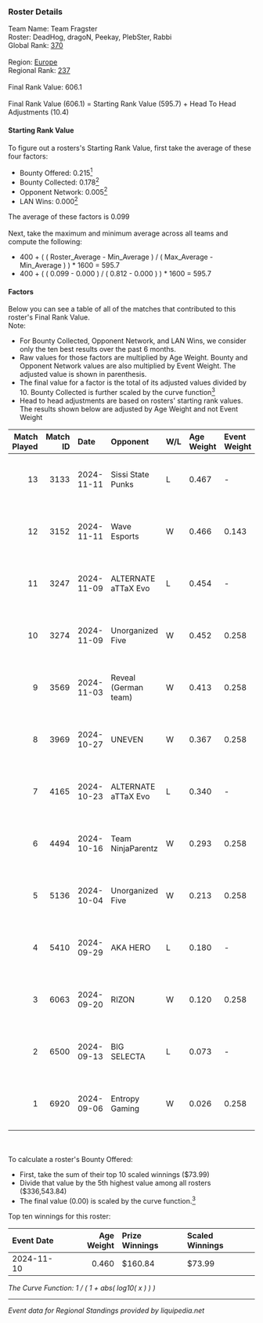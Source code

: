 ### Roster Details<br />
Team Name: Team Fragster<br />
Roster: DeadHog, dragoN, Peekay, PlebSter, Rabbi<br />
Global Rank: [370](../../standings_global_2025_03_01.md)<br />
<br />
Region: [Europe]( ../../standings_europe_2025_03_01.md)<br />
Regional Rank: [237]( ../../standings_europe_2025_03_01.md)<br />
<br />
Final Rank Value:  606.1<br />
<br />
Final Rank Value (606.1) = Starting Rank Value (595.7) + Head To Head Adjustments (10.4)<br />

#### Starting Rank Value<br />
To figure out a rosters's Starting Rank Value, first take the average of these four factors:<br />
- Bounty Offered: 0.215[<sup>1</sup>](#table2)
- Bounty Collected: 0.178[<sup>2</sup>](#table1)
- Opponent Network: 0.005[<sup>2</sup>](#table1)
- LAN Wins: 0.000[<sup>2</sup>](#table1)

The average of these factors is 0.099<br />
<br />
Next, take the maximum and minimum average across all teams and compute the following:<br />
- 400 + ( ( Roster_Average - Min_Average ) / ( Max_Average - Min_Average ) ) * 1600 = 595.7
- 400 + ( ( 0.099 - 0.000 ) / ( 0.812 - 0.000 ) ) * 1600 = 595.7


#### Factors<br />
Below you can see a table of all of the matches that contributed to this roster's Final Rank Value.<br />
Note:<br />

- For Bounty Collected, Opponent Network, and LAN Wins, we consider only the ten best results over the past 6 months.
- Raw values for those factors are multiplied by Age Weight. Bounty and Opponent Network values are also multiplied by Event Weight. The adjusted value is shown in parenthesis.
- The final value for a factor is the total of its adjusted values divided by 10. Bounty Collected is further scaled by the curve function[<sup>3</sup>](#curveFunction)
- Head to head adjustments are based on rosters' starting rank values. The results shown below are adjusted by Age Weight and not Event Weight
<span id="table1"></span><br />


| Match Played | Match ID | Date       | Opponent             | W/L | Age Weight | Event Weight | Bounty Collected | Opponent Network | LAN Wins  | H2H Adj. | Roster                                   |
| -: | -: | :- | :- | :- | :- | :- | :- | :- | :- | -: | :- |
|           13 |     3133 | 2024-11-11 | Sissi State Punks    | L   | 0.467      | -            | -                | -                | -         |    -7.83 | DeadHog, dragoN, Peekay, PlebSter, Rabbi |
|           12 |     3152 | 2024-11-11 | Wave Esports         | W   | 0.466      | 0.143        | 0.001 (0.000)    | 0.124 (0.008)    | 0 (0.000) |     8.05 | DeadHog, dragoN, Neru, Peekay, PlebSter  |
|           11 |     3247 | 2024-11-09 | ALTERNATE aTTaX Evo  | L   | 0.454      | -            | -                | -                | -         |    -6.69 | DeadHog, dragoN, Peekay, PlebSter, Rabbi |
|           10 |     3274 | 2024-11-09 | Unorganized Five     | W   | 0.452      | 0.258        | 0.000 (0.000)    | 0.073 (0.009)    | 0 (0.000) |     6.54 | DeadHog, dragoN, Peekay, PlebSter, Rabbi |
|            9 |     3569 | 2024-11-03 | Reveal (German team) | W   | 0.413      | 0.258        | 0.001 (0.000)    | 0.211 (0.022)    | 0 (0.000) |     7.26 | DeadHog, dragoN, Peekay, PlebSter, Rabbi |
|            8 |     3969 | 2024-10-27 | UNEVEN               | W   | 0.367      | 0.258        | 0.000 (0.000)    | 0.010 (0.001)    | 0 (0.000) |     3.67 | DeadHog, dragoN, Peekay, PlebSter, Rabbi |
|            7 |     4165 | 2024-10-23 | ALTERNATE aTTaX Evo  | L   | 0.340      | -            | -                | -                | -         |    -5.13 | DeadHog, dragoN, Peekay, PlebSter, Rabbi |
|            6 |     4494 | 2024-10-16 | Team NinjaParentz    | W   | 0.293      | 0.258        | 0.000 (0.000)    | 0.040 (0.003)    | 0 (0.000) |     4.16 | DeadHog, dragoN, Peekay, PlebSter, Rabbi |
|            5 |     5136 | 2024-10-04 | Unorganized Five     | W   | 0.213      | 0.258        | 0.000 (0.000)    | 0.073 (0.004)    | 0 (0.000) |     3.15 | DeadHog, dragoN, Peekay, PlebSter, Rabbi |
|            4 |     5410 | 2024-09-29 | AKA HERO             | L   | 0.180      | -            | -                | -                | -         |    -2.88 | DeadHog, dragoN, Peekay, PlebSter, Rabbi |
|            3 |     6063 | 2024-09-20 | RIZON                | W   | 0.120      | 0.258        | 0.000 (0.000)    | 0.000 (0.000)    | 0 (0.000) |     0.94 | DeadHog, dragoN, Peekay, PlebSter, Rabbi |
|            2 |     6500 | 2024-09-13 | BIG SELECTA          | L   | 0.073      | -            | -                | -                | -         |    -1.25 | DeadHog, dragoN, Peekay, PlebSter, Rabbi |
|            1 |     6920 | 2024-09-06 | Entropy Gaming       | W   | 0.026      | 0.258        | 0.000 (0.000)    | 0.056 (0.000)    | 0 (0.000) |     0.39 | DeadHog, dragoN, Peekay, PlebSter, Rabbi |

<br />
<span id="table2"></span><br />
To calculate a roster's Bounty Offered:<br />

- First, take the sum of their top 10 scaled winnings ($73.99)
- Divide that value by the 5th highest value among all rosters ($336,543.84)
- The final value (0.00) is scaled by the curve function.[<sup>3</sup>](#curveFunction)

Top ten winnings for this roster:<br />

| Event Date | Age Weight | Prize Winnings | Scaled Winnings |
| :- | -: | :- | :- |
| 2024-11-10 |      0.460 | $160.84        | $73.99          |


<span id="curveFunction"></span>_The Curve Function: 1 / ( 1 + abs( log10( x ) ) )_<br />

---
_Event data for Regional Standings provided by liquipedia.net_<br />
